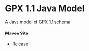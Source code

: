 # GPX 1.1 Java Model

A Java model of [GPX 1.1 schema](http://www.topografix.com/GPX/1/1)

#### Maven Site

- [Release](https://bremersee.github.io/gpx-model/index.html)
